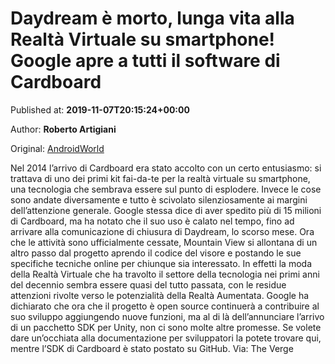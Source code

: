 
# Daydream è morto, lunga vita alla Realtà Virtuale su smartphone! Google apre a tutti il software di Cardboard

Published at: **2019-11-07T20:15:24+00:00**

Author: **Roberto Artigiani**

Original: [AndroidWorld](https://www.androidworld.it/2019/11/07/daydream-morto-lunga-vita-alla-realta-virtuale-smartphone-google-apre-tutti-software-cardboard-679534/)

Nel 2014 l’arrivo di Cardboard era stato accolto con un certo entusiasmo: si trattava di uno dei primi kit fai-da-te per la realtà virtuale su smartphone, una tecnologia che sembrava essere sul punto di esplodere. Invece le cose sono andate diversamente e tutto è scivolato silenziosamente ai margini dell’attenzione generale. Google stessa dice di aver spedito più di 15 milioni di Cardboard, ma ha notato che il suo uso è calato nel tempo, fino ad arrivare alla comunicazione di chiusura di Daydream, lo scorso mese.
Ora che le attività sono ufficialmente cessate, Mountain View si allontana di un altro passo dal progetto aprendo il codice del visore e postando le sue specifiche tecniche online per chiunque sia interessato. In effetti la moda della Realtà Virtuale che ha travolto il settore della tecnologia nei primi anni del decennio sembra essere quasi del tutto passata, con le residue attenzioni rivolte verso le potenzialità della Realtà Aumentata.
Google ha dichiarato che ora che il progetto è open source continuerà a contribuire al suo sviluppo aggiungendo nuove funzioni, ma al di là dell’annunciare l’arrivo di un pacchetto SDK per Unity, non ci sono molte altre promesse. Se volete dare un’occhiata alla documentazione per sviluppatori la potete trovare qui, mentre l’SDK di Cardboard è stato postato su GitHub.
Via: The Verge

